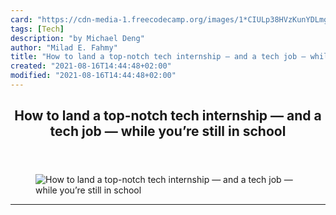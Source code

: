 ```yaml
---
card: "https://cdn-media-1.freecodecamp.org/images/1*CIULp38HVzKunYDLmgY3Wg.jpeg"
tags: [Tech]
description: "by Michael Deng"
author: "Milad E. Fahmy"
title: "How to land a top-notch tech internship — and a tech job — while you’re still in school"
created: "2021-08-16T14:44:48+02:00"
modified: "2021-08-16T14:44:48+02:00"
---
```

<div class="site-wrapper">
<main id="site-main" class="site-main outer">
<div class="inner">
<article class="post-full post tag-tech tag-careers tag-web-development tag-life-lessons tag-startup ">
<header class="post-full-header">
<h1 class="post-full-title">How to land a top-notch tech internship — and a tech job — while you’re still in school</h1>
</header>
<figure class="post-full-image">
<picture>
<source media="(max-width: 700px)" sizes="1px" srcset="data:image/gif;base64,R0lGODlhAQABAIAAAAAAAP///yH5BAEAAAAALAAAAAABAAEAAAIBRAA7 1w">
<source media="(min-width: 701px)" sizes="(max-width: 800px) 400px,
(max-width: 1170px) 700px,
1400px" srcset="https://cdn-media-1.freecodecamp.org/images/1*CIULp38HVzKunYDLmgY3Wg.jpeg 300w,
https://cdn-media-1.freecodecamp.org/images/1*CIULp38HVzKunYDLmgY3Wg.jpeg 600w,
https://cdn-media-1.freecodecamp.org/images/1*CIULp38HVzKunYDLmgY3Wg.jpeg 1000w,
https://cdn-media-1.freecodecamp.org/images/1*CIULp38HVzKunYDLmgY3Wg.jpeg 2000w">
<img onerror="this.style.display='none'" src="https://cdn-media-1.freecodecamp.org/images/1*CIULp38HVzKunYDLmgY3Wg.jpeg" alt="How to land a top-notch tech internship — and a tech job — while you’re still in school">
</picture>
</figure>
<section class="post-full-content">
<div class="post-content medium-migrated-article">
</div>
<hr>
</section>
</article>
</div>
</main>
</div>
<!-- Google Tag Manager (noscript) -->
<!-- End Google Tag Manager (noscript) -->
